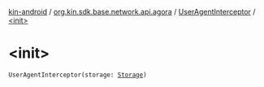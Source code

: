 [kin-android](../../index.md) / [org.kin.sdk.base.network.api.agora](../index.md) / [UserAgentInterceptor](index.md) / [&lt;init&gt;](./-init-.md)

# &lt;init&gt;

`UserAgentInterceptor(storage: `[`Storage`](../../org.kin.sdk.base.storage/-storage/index.md)`)`